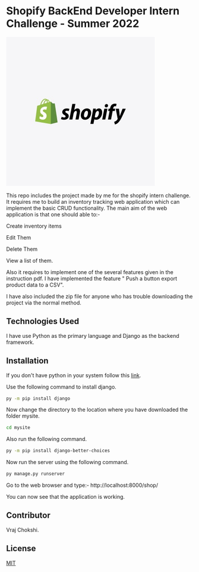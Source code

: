 # Shopify BackEnd Developer Intern Challenge - Summer 2022

![alt text](https://github.com/VrajChokshi31/-Shopify-Backend-Developer-Intern-Challenge/blob/main/shopify.jpg?raw=true)

This repo includes the project made by me for the shopify intern challenge. It requires me to build an inventory tracking web application which can implement the basic CRUD functionality.
The main aim of the web application is that one should able to:-

Create inventory items

Edit Them

Delete Them

View a list of them.

Also it requires to implement one of the several features given in the instruction pdf. 
I have implemented the feature " Push a button export product data to a CSV".

I have also included the zip file for anyone who has trouble downloading the project via the normal method. 

## Technologies Used

I have use Python as the primary language and Django as the backend framework.

## Installation 

If you don't have python in your system follow this [link](https://docs.python.org/3/using/windows.html).

Use the following command to install django.

```bash
py -m pip install django
```
Now change the directory to the location where you have downloaded the folder mysite.

```bash
cd mysite
```
Also run the following command.
```bash
py -m pip install django-better-choices
```
Now run the server using the following command.
```bash
py manage.py runserver
```
Go to the web browser and type:- http://localhost:8000/shop/

You can now see that the application is working.


## Contributor
Vraj Chokshi.

## License
[MIT](https://choosealicense.com/licenses/mit/)
